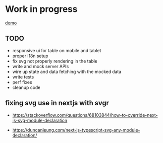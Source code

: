 # Work in progress

[demo](https://compassionate-brattain-4c4f05.netlify.app)

## TODO

- responsive ui for table on mobile and tablet
- proper i18n setup
- fix svg not properly rendering in the table
- write and mock server APIs
- wire up state and data fetching with the mocked data
- write tests
- perf fixes
- cleanup code

## fixing svg use in nextjs with svgr

- https://stackoverflow.com/questions/68103844/how-to-override-next-js-svg-module-declaration

- https://duncanleung.com/next-js-typescript-svg-any-module-declaration/
